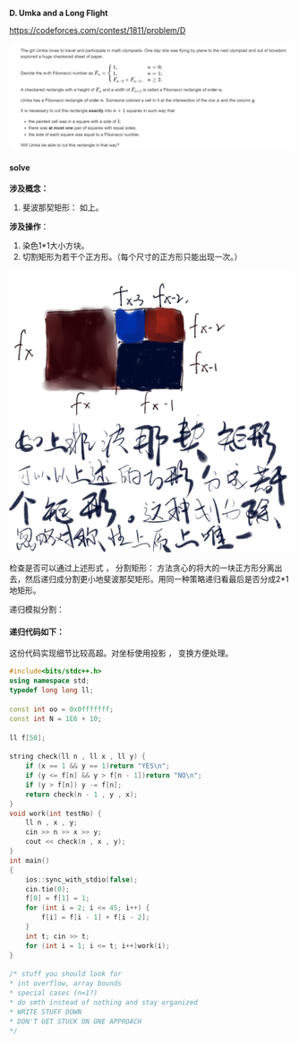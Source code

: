 **D. Umka and a Long Flight**

https://codeforces.com/contest/1811/problem/D

![image-20230405163548585](image-20230405163548585.png)

 #### solve

**涉及概念：**

1. 斐波那契矩形： 如上。

**涉及操作**：

1. 染色1*1大小方块。
2. 切割矩形为若干个正方形。（每个尺寸的正方形只能出现一次。）



<img src="node.png" alt="node" style="zoom: 67%;" />



检查是否可以通过上述形式 ， 分割矩形：
方法贪心的将大的一块正方形分离出去，然后递归成分割更小地斐波那契矩形。用同一种策略递归看最后是否分成2*1地矩形。

递归模拟分割：

#### 递归代码如下：

这份代码实现细节比较高超。对坐标使用投影 ， 变换方便处理。

```cpp
#include<bits/stdc++.h>
using namespace std;
typedef long long ll;

const int oo = 0x0fffffff;
const int N = 1E6 + 10;

ll f[50];

string check(ll n , ll x , ll y) {
	if (x == 1 && y == 1)return "YES\n";
	if (y <= f[n] && y > f[n - 1])return "NO\n";
	if (y > f[n]) y -= f[n];
	return check(n - 1 , y , x);
}
void work(int testNo) {
	ll n , x , y;
	cin >> n >> x >> y;
	cout << check(n , x , y);
}
int main()
{
	ios::sync_with_stdio(false);
	cin.tie(0);
	f[0] = f[1] = 1;
	for (int i = 2; i <= 45; i++) {
		f[i] = f[i - 1] + f[i - 2];
	}
	int t; cin >> t;
	for (int i = 1; i <= t; i++)work(i);
}

/* stuff you should look for
* int overflow, array bounds
* special cases (n=1?)
* do smth instead of nothing and stay organized
* WRITE STUFF DOWN
* DON'T GET STUCK ON ONE APPROACH
*/
```








